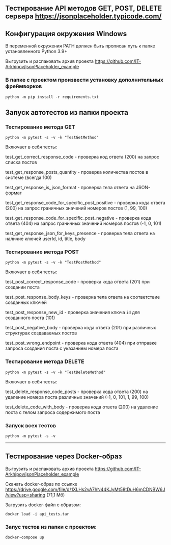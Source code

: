 ## Тестирование API методов GET, POST, DELETE сервера https://jsonplaceholder.typicode.com/

## Конфигурация окружения Windows
В переменной окружения PATH должен быть прописан путь к папке установленного Python 3.9+

Выгрузить и распаковать архив проекта https://github.com/IT-Arkhipov/jsonPlaceholder_example

### В папке с проектом произвести установку дополнительных фреймворков

`python -m pip install -r requirements.txt`

## Запуск автотестов из папки проекта

### Тестирование метода GET

`python -m pytest -s -v -k "TestGetMethod"`

Включает в себя тесты:

test_get_correct_response_code - проверка код ответа (200) на запрос списка постов

test_get_response_posts_quantity - проверка количества постов в системе (всегда 100)

test_get_response_is_json_format - проверка тела ответа на JSON-формат

test_get_response_code_for_specific_post_positive - проверка кода ответа (200) на запрос граничных значений номеров постов (1, 99, 100)

test_get_response_code_for_specific_post_negative - проверка кода ответа (404) на запрос граничных значений номеров постов (-1, 0, 101)

test_get_response_json_for_keys_presence - проверка тела ответа на наличие ключей userId, id, title, body

### Тестирование метода POST

`python -m pytest -s -v -k "TestPostMethod"`

Включает в себя тесты:

test_post_correct_response_code - проверка кода ответа (201) при создании поста

test_post_response_body_keys - проверка тела ответа на соответствие созданных ключей

test_post_response_new_id - проверка значения ключа `id` для созданного поста (101)

test_post_negative_body - проверка кода ответа (201) при различных структурах создаваемых постов

test_post_wrong_endpoint - проверка кода ответа (404) при отправке запроса создания поста с указанием номера поста

### Тестирование метода DELETE

`python -m pytest -s -v -k "TestDeleteMethod"`

Включает в себя тесты:

test_delete_response_code_posts - проверка кода ответа (200) на удаление номера поста различных значений (-1, 0, 101, 1, 99, 100)

test_delete_code_with_body - проверка кода ответа (200) на удаление поста с телом запроса содержимого поста

### Запуск всех тестов

`python -m pytest -s -v`

---

## Тестирование через Docker-образ

Выгрузить и распаковать архив проекта https://github.com/IT-Arkhipov/jsonPlaceholder_example

Скачать docker-образ по ссылке https://drive.google.com/file/d/1XLHs2vA7hN44KJyMt58tDuH6mCDNBW6J/view?usp=sharing (71,1 Мб)

Загрузить docker-файл с образом:

`docker load -i api_tests.tar`

### Запус тестов из папки с проектом:

`docker-compose up`
